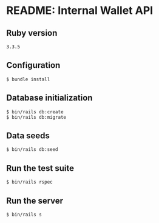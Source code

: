 # README: Internal Wallet API

## Ruby version
```
3.3.5
```

## Configuration
```
$ bundle install
```

## Database initialization
```
$ bin/rails db:create
$ bin/rails db:migrate
```

## Data seeds
```
$ bin/rails db:seed
```

## Run the test suite
```
$ bin/rails rspec
```

## Run the server
```
$ bin/rails s
```
